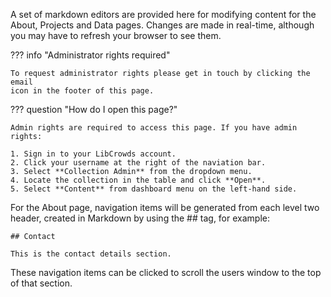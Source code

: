 A set of markdown editors are provided here for modifying content for the About,
Projects and Data pages. Changes are made in real-time, although you may have
to refresh your browser to see them.

??? info "Administrator rights required"

    To request administrator rights please get in touch by clicking the email
    icon in the footer of this page.

??? question "How do I open this page?"

    Admin rights are required to access this page. If you have admin rights:

    1. Sign in to your LibCrowds account.
    2. Click your username at the right of the naviation bar.
    3. Select **Collection Admin** from the dropdown menu.
    4. Locate the collection in the table and click **Open**.
    5. Select **Content** from dashboard menu on the left-hand side.

For the About page, navigation items will be generated from each level two
header, created in Markdown by using the ## tag, for example:

```
## Contact

This is the contact details section.
```

These navigation items can be clicked to scroll the users window to the top
of that section.
